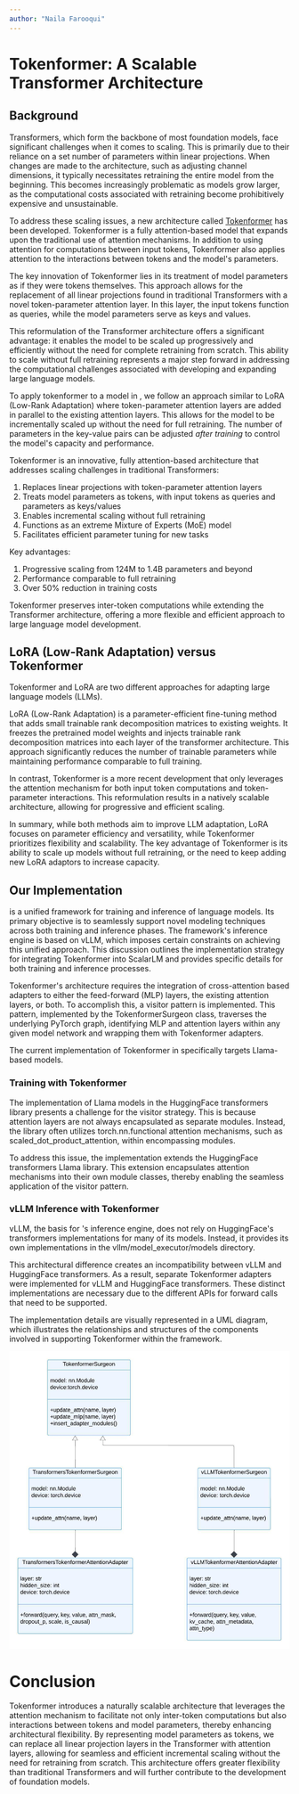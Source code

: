 ```yaml
---
author: "Naila Farooqui"
---
```


# Tokenformer: A Scalable Transformer Architecture

## Background

Transformers, which form the backbone of most foundation models, face significant challenges when it comes to scaling. This is primarily due to their reliance on a set number of parameters within linear projections. When changes are made to the architecture, such as adjusting channel dimensions, it typically necessitates retraining the entire model from the beginning. This becomes increasingly problematic as models grow larger, as the computational costs associated with retraining become prohibitively expensive and unsustainable.

To address these scaling issues, a new architecture called [Tokenformer](https://arxiv.org/abs/2410.23168) has been developed. Tokenformer is a fully attention-based model that expands upon the traditional use of attention mechanisms. In addition to using attention for computations between input tokens, Tokenformer also applies attention to the interactions between tokens and the model's parameters.

The key innovation of Tokenformer lies in its treatment of model parameters as if they were tokens themselves. This approach allows for the replacement of all linear projections found in traditional Transformers with a novel token-parameter attention layer. In this layer, the input tokens function as queries, while the model parameters serve as keys and values.

This reformulation of the Transformer architecture offers a significant advantage: it enables the model to be scaled up progressively and efficiently without the need for complete retraining from scratch. This ability to scale without full retraining represents a major step forward in addressing the computational challenges associated with developing and expanding large language models.

To apply tokenformer to a model in , we follow an approach similar to LoRA (Low-Rank Adaptation) where token-parameter attention layers are added in parallel to the existing attention layers. This allows for the model to be incrementally scaled up without the need for full retraining. The number of parameters in the key-value pairs can be adjusted *after training* to control the model's capacity and performance.

Tokenformer is an innovative, fully attention-based architecture that addresses scaling challenges in traditional Transformers:

1. Replaces linear projections with token-parameter attention layers
2. Treats model parameters as tokens, with input tokens as queries and parameters as keys/values
3. Enables incremental scaling without full retraining
4. Functions as an extreme Mixture of Experts (MoE) model
5. Facilitates efficient parameter tuning for new tasks

Key advantages:

1. Progressive scaling from 124M to 1.4B parameters and beyond
2. Performance comparable to full retraining
3. Over 50% reduction in training costs

Tokenformer preserves inter-token computations while extending the Transformer architecture, offering a more flexible and efficient approach to large language model development.

## LoRA (Low-Rank Adaptation) versus Tokenformer

Tokenformer and LoRA are two different approaches for adapting large language models (LLMs).

LoRA (Low-Rank Adaptation) is a parameter-efficient fine-tuning method that adds small trainable rank decomposition matrices to existing weights. It freezes the pretrained model weights and injects trainable rank decomposition matrices into each layer of the transformer architecture. This approach significantly reduces the number of trainable parameters while maintaining performance comparable to full training.

In contrast, Tokenformer is a more recent development that only leverages the attention mechanism for both input token computations and token-parameter interactions. This reformulation results in a natively scalable architecture, allowing for progressive and efficient scaling.

In summary, while both methods aim to improve LLM adaptation, LoRA focuses on parameter efficiency and versatility, while Tokenformer prioritizes flexibility and scalability. The key advantage of Tokenformer is its ability to scale up models without full retraining, or the need to keep adding new LoRA adaptors to increase capacity.

## Our Implementation

 is a unified framework for training and inference of language models. Its primary objective is to seamlessly support novel modeling techniques across both training and inference phases. The framework's inference engine is based on vLLM, which imposes certain constraints on achieving this unified approach. This discussion outlines the implementation strategy for integrating Tokenformer into ScalarLM and provides specific details for both training and inference processes.

Tokenformer's architecture requires the integration of cross-attention based adapters to either the feed-forward (MLP) layers, the existing attention layers, or both. To accomplish this, a visitor pattern is implemented. This pattern, implemented by the TokenformerSurgeon class, traverses the underlying PyTorch graph, identifying MLP and attention layers within any given model network and wrapping them with Tokenformer adapters.

The current implementation of Tokenformer in  specifically targets Llama-based models.

### Training with Tokenformer

The implementation of Llama models in the HuggingFace transformers library presents a challenge for the visitor strategy. This is because attention layers are not always encapsulated as separate modules. Instead, the library often utilizes torch.nn.functional attention mechanisms, such as scaled_dot_product_attention, within encompassing modules.

To address this issue, the implementation extends the HuggingFace transformers Llama library. This extension encapsulates attention mechanisms into their own module classes, thereby enabling the seamless application of the visitor pattern.

### vLLM Inference with Tokenformer

vLLM, the basis for 's inference engine, does not rely on HuggingFace's transformers implementations for many of its models. Instead, it provides its own implementations in the vllm/model_executor/models directory.

This architectural difference creates an incompatibility between vLLM and HuggingFace transformers. As a result, separate Tokenformer adapters were implemented for vLLM and HuggingFace transformers. These distinct implementations are necessary due to the different APIs for forward calls that need to be supported.

The implementation details are visually represented in a UML diagram, which illustrates the relationships and structures of the components involved in supporting Tokenformer within the  framework.

![Tokenformer UML](/images/Tokenformer.jpeg)

# Conclusion

Tokenformer introduces a naturally scalable architecture that leverages the attention mechanism to facilitate not only inter-token computations but also interactions between tokens and model parameters, thereby enhancing architectural flexibility. By representing model parameters as tokens, we can replace all linear projection layers in the Transformer with attention layers, allowing for seamless and efficient incremental scaling without the need for retraining from scratch. This architecture offers greater flexibility than traditional Transformers and will further contribute to the development of foundation models.
